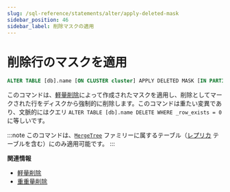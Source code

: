 ```yaml
---
slug: /sql-reference/statements/alter/apply-deleted-mask
sidebar_position: 46
sidebar_label: 削除マスクの適用
---
```


# 削除行のマスクを適用

``` sql
ALTER TABLE [db].name [ON CLUSTER cluster] APPLY DELETED MASK [IN PARTITION partition_id]
```

このコマンドは、[軽量削除](/sql-reference/statements/delete)によって作成されたマスクを適用し、削除としてマークされた行をディスクから強制的に削除します。このコマンドは重たい変異であり、文脈的にはクエリ ```ALTER TABLE [db].name DELETE WHERE _row_exists = 0``` に等しいです。

:::note
このコマンドは、[`MergeTree`](../../../engines/table-engines/mergetree-family/mergetree.md) ファミリーに属するテーブル（[レプリカ](../../../engines/table-engines/mergetree-family/replication.md) テーブルを含む）にのみ適用可能です。
:::

**関連情報**

- [軽量削除](/sql-reference/statements/delete)
- [重重量削除](/sql-reference/statements/alter/delete.md)
